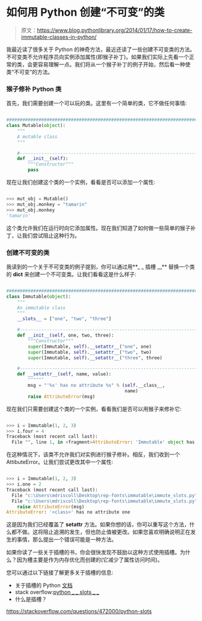 # 如何用 Python 创建“不可变”的类

> 原文：<https://www.blog.pythonlibrary.org/2014/01/17/how-to-create-immutable-classes-in-python/>

我最近读了很多关于 Python 的神奇方法，最近还读了一些创建不可变类的方法。不可变类不允许程序员向实例添加属性(即猴子补丁)。如果我们实际上先看一个正常的类，会更容易理解一点。我们将从一个猴子补丁的例子开始，然后看一种使类“不可变”的方法。

### 猴子修补 Python 类

首先，我们需要创建一个可以玩的类。这里有一个简单的类，它不做任何事情:

```py

########################################################################
class Mutable(object):
    """
    A mutable class
    """

    #----------------------------------------------------------------------
    def __init__(self):
        """Constructor"""
        pass

```

现在让我们创建这个类的一个实例，看看是否可以添加一个属性:

```py

>>> mut_obj = Mutable()
>>> mut_obj.monkey = "tamarin"
>>> mut_obj.monkey
'tamarin'

```

这个类允许我们在运行时向它添加属性。现在我们知道了如何做一些简单的猴子补丁，让我们尝试阻止这种行为。

### 创建不可变的类

我读到的一个关于不可变类的例子提到，你可以通过用**_ _ 插槽 __** 替换一个类的 **__dict__** 来创建一个不可变类。让我们看看这是什么样子:

```py

########################################################################
class Immutable(object):
    """
    An immutable class
    """
    __slots__ = ["one", "two", "three"]

    #----------------------------------------------------------------------
    def __init__(self, one, two, three):
        """Constructor"""
        super(Immutable, self).__setattr__("one", one)
        super(Immutable, self).__setattr__("two", two)
        super(Immutable, self).__setattr__("three", three)

    #----------------------------------------------------------------------
    def __setattr__(self, name, value):
        """"""
        msg = "'%s' has no attribute %s" % (self.__class__,
                                            name)
        raise AttributeError(msg)

```

现在我们只需要创建这个类的一个实例，看看我们是否可以用猴子来修补它:

```py

>>> i = Immutable(1, 2, 3)
>>> i.four = 4
Traceback (most recent call last):
  File "", line 1, in <fragment>AttributeError: 'Immutable' object has no attribute 'four'
```

在这种情况下，该类不允许我们对实例进行猴子修补。相反，我们收到一个 AttibuteError。让我们尝试更改其中一个属性:

```py

>>> i = Immutable(1, 2, 3)
>>> i.one = 2
Traceback (most recent call last):
  File "c:\Users\mdriscoll\Desktop\rep-fonts\immutable\immute_slots.py", line 1, in ########################################################################
  File "c:\Users\mdriscoll\Desktop\rep-fonts\immutable\immute_slots.py", line 33, in __setattr__
    raise AttributeError(msg)
AttributeError: '<class>' has no attribute one
```

这是因为我们已经覆盖了 **__setattr__** 方法。如果你想的话，你可以重写这个方法，什么都不做。这将阻止追溯的发生，但也防止值被更改。如果您喜欢明确说明正在发生的事情，那么提出一个错误可能是一种方法。

如果你读了一些关于插槽的书，你会很快发现不鼓励以这种方式使用插槽。为什么？因为槽主要是作为内存优化而创建的(它减少了属性访问时间)。

您可以通过以下链接了解更多关于插槽的信息:

*   关于插槽的 Python [文档](http://docs.python.org/2/reference/datamodel.html?highlight=__slots__#slots)
*   stack overflow:[python _ _ slots _ _](http://stackoverflow.com/q/472000/393194)
*   什么是插槽？

https://stackoverflow.com/questions/472000/python-slots